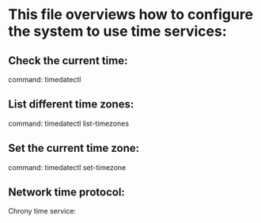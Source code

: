 # This file overviews how to configure the system to use time services: 


## Check the current time: 
command: timedatectl

## List different time zones: 
command: timedatectl list-timezones

## Set the current time zone: 
command: timedatectl set-timezone <timezone>


## Network time protocol: 
Chrony time service:
